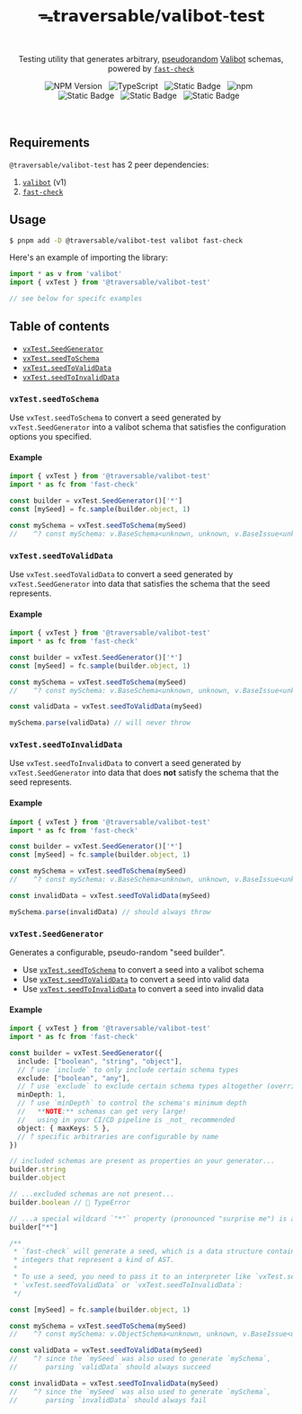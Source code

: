 <br>
<h1 align="center">ᯓ𝘁𝗿𝗮𝘃𝗲𝗿𝘀𝗮𝗯𝗹𝗲/𝘃𝗮𝗹𝗶𝗯𝗼𝘁-𝘁𝗲𝘀𝘁</h1>
<br>

<p align="center">
  Testing utility that generates arbitrary, <a href="https://en.wikipedia.org/wiki/Pseudorandomness" target="_blank">pseudorandom</a> <a href="https://valibot.dev/" target="_blank">Valibot</a> schemas, powered by <a href="https://github.com/dubzzz/fast-check" target="_blank"><code>fast-check</code></a>
</p>

<div align="center">
  <img alt="NPM Version" src="https://img.shields.io/npm/v/%40traversable%2Fvalibot-test?style=flat-square&logo=npm&label=npm&color=blue">
  &nbsp;
  <img alt="TypeScript" src="https://img.shields.io/badge/TypeScript-5.5%2B-blue?style=flat-square&logo=TypeScript&logoColor=4a9cf6">
  &nbsp;
  <img alt="Static Badge" src="https://img.shields.io/badge/license-MIT-a094a2?style=flat-square">
  &nbsp;
  <img alt="npm" src="https://img.shields.io/npm/dt/@traversable/valibot-test?style=flat-square">
  &nbsp;
</div>

<div align="center">
  <!-- <img alt="npm bundle size (scoped)" src="https://img.shields.io/bundlephobia/minzip/%40traversable/valibot-test?style=flat-square&label=size">
  &nbsp; -->
  <img alt="Static Badge" src="https://img.shields.io/badge/%F0%9F%8C%B2-tree--shakeable-brightgreen?labelColor=white">
  &nbsp;
  <img alt="Static Badge" src="https://img.shields.io/badge/ESM-supported-2d9574?style=flat-square&logo=JavaScript">
  &nbsp;
  <img alt="Static Badge" src="https://img.shields.io/badge/CJS-supported-2d9574?style=flat-square&logo=Node.JS">
  &nbsp;
</div>
<br>
<br>

## Requirements

`@traversable/valibot-test` has 2 peer dependencies:

1. [`valibot`](https://valibot.dev/) (v1)
2. [`fast-check`](https://fast-check.dev/)

## Usage

```bash
$ pnpm add -D @traversable/valibot-test valibot fast-check
```

Here's an example of importing the library:

```typescript
import * as v from 'valibot'
import { vxTest } from '@traversable/valibot-test'

// see below for specifc examples
```

## Table of contents

- [`vxTest.SeedGenerator`](https://github.com/traversable/schema/tree/main/packages/valibot-test#vxtestseedgenerator)
- [`vxTest.seedToSchema`](https://github.com/traversable/schema/tree/main/packages/valibot-test#vxtestseedtoschema)
- [`vxTest.seedToValidData`](https://github.com/traversable/schema/tree/main/packages/valibot-test#vxtestseedtovaliddata)
- [`vxTest.seedToInvalidData`](https://github.com/traversable/schema/tree/main/packages/valibot-test#vxtestseedtoinvaliddata)


### `vxTest.seedToSchema`

Use `vxTest.seedToSchema` to convert a seed generated by `vxTest.SeedGenerator` into a
valibot schema that satisfies the configuration options you specified.

#### Example

```typescript
import { vxTest } from '@traversable/valibot-test'
import * as fc from 'fast-check'

const builder = vxTest.SeedGenerator()['*']
const [mySeed] = fc.sample(builder.object, 1)

const mySchema = vxTest.seedToSchema(mySeed)
//    ^? const mySchema: v.BaseSchema<unknown, unknown, v.BaseIssue<unknown>>
```

### `vxTest.seedToValidData`

Use `vxTest.seedToValidData` to convert a seed generated by `vxTest.SeedGenerator` into
data that satisfies the schema that the seed represents.

#### Example

```typescript
import { vxTest } from '@traversable/valibot-test'
import * as fc from 'fast-check'

const builder = vxTest.SeedGenerator()['*']
const [mySeed] = fc.sample(builder.object, 1)

const mySchema = vxTest.seedToSchema(mySeed)
//    ^? const mySchema: v.BaseSchema<unknown, unknown, v.BaseIssue<unknown>>

const validData = vxTest.seedToValidData(mySeed)

mySchema.parse(validData) // will never throw
```

### `vxTest.seedToInvalidData`

Use `vxTest.seedToInvalidData` to convert a seed generated by `vxTest.SeedGenerator` into
data that does **not** satisfy the schema that the seed represents.

#### Example

```typescript
import { vxTest } from '@traversable/valibot-test'
import * as fc from 'fast-check'

const builder = vxTest.SeedGenerator()['*']
const [mySeed] = fc.sample(builder.object, 1)

const mySchema = vxTest.seedToSchema(mySeed)
//    ^? const mySchema: v.BaseSchema<unknown, unknown, v.BaseIssue<unknown>>

const invalidData = vxTest.seedToValidData(mySeed)

mySchema.parse(invalidData) // should always throw
```

### `vxTest.SeedGenerator`

Generates a configurable, pseudo-random "seed builder".

- Use [`vxTest.seedToSchema`](https://github.com/traversable/schema/tree/main/packages/valibot-test#vxtestseedtoschema) to convert a seed into a valibot schema
- Use [`vxTest.seedToValidData`](https://github.com/traversable/schema/tree/main/packages/valibot-test#vxtestseedtovaliddata) to convert a seed into valid data
- Use [`vxTest.seedToInvalidData`](https://github.com/traversable/schema/tree/main/packages/valibot-test#vxtestseedtoinvaliddata) to convert a seed into invalid data

#### Example

```typescript
import { vxTest } from '@traversable/valibot-test'
import * as fc from 'fast-check'

const builder = vxTest.SeedGenerator({
  include: ["boolean", "string", "object"],
  // 𐙘 use `include` to only include certain schema types
  exclude: ["boolean", "any"],
  // 𐙘 use `exclude` to exclude certain schema types altogether (overrides `include`)
  minDepth: 1,
  // 𐙘 use `minDepth` to control the schema's minimum depth
  //   **NOTE:** schemas can get very large!
  //   using in your CI/CD pipeline is _not_ recommended
  object: { maxKeys: 5 },
  // 𐙘 specific arbitraries are configurable by name
})

// included schemas are present as properties on your generator...
builder.string
builder.object

// ...excluded schemas are not present...
builder.boolean // 🚫 TypeError

// ...a special wildcard `"*"` property (pronounced "surprise me") is always present:
builder["*"]

/**
 * `fast-check` will generate a seed, which is a data structure containing
 * integers that represent a kind of AST.
 *
 * To use a seed, you need to pass it to an interpreter like `vxTest.seedToSchema`,
 * `vxTest.seedToValidData` or `vxTest.seedToInvalidData`:
 */

const [mySeed] = fc.sample(builder.object, 1)

const mySchema = vxTest.seedToSchema(mySeed)
//    ^? const mySchema: v.ObjectSchema<unknown, unknown, v.BaseIssue<unknown>>

const validData = vxTest.seedToValidData(mySeed)
//    ^? since the `mySeed` was also used to generate `mySchema`,
//       parsing `validData` should always succeed

const invalidData = vxTest.seedToInvalidData(mySeed)
//    ^? since the `mySeed` was also used to generate `mySchema`,
//       parsing `invalidData` should always fail
```
